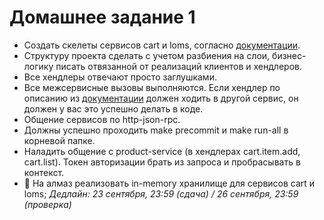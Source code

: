 # Домашнее задание 1

- Создать скелеты сервисов cart и loms, согласно [документации](docs/README.md).
- Структуру проекта сделать с учетом разбиения на слои, бизнес-логику писать отвязанной от реализаций клиентов и хендлеров.
- Все хендлеры отвечают просто заглушками.
- Все межсервисные вызовы выполняются. Если хендлер по описанию из [документации](docs/README.md) должен ходить в другой сервис, он должен у вас это успешно делать в коде.
- Общение сервисов по http-json-rpc.
- Должны успешно проходить make precommit и make run-all в корневой папке.
- Наладить общение с product-service (в хендлерах cart.item.add, cart.list). Токен авторизации брать из запроса и пробрасывать в контекст.
- 💎 На алмаз реализовать in-memory хранилище для сервисов cart и loms;
*Дедлайн: 23 сентября, 23:59 (сдача) / 26 сентября, 23:59 (проверка)*


